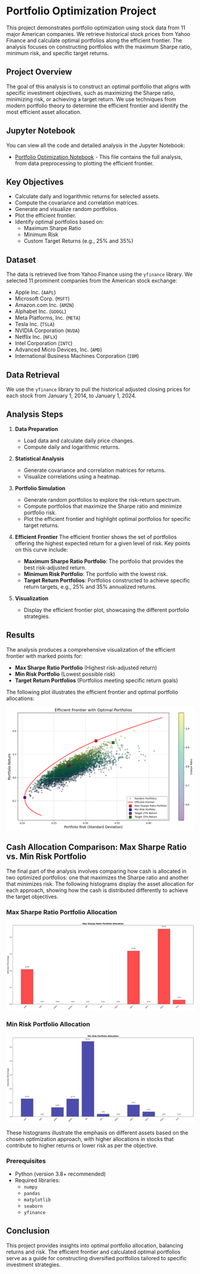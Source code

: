 # Portfolio Optimization Project

This project demonstrates portfolio optimization using stock data from 11 major American companies. We retrieve historical stock prices from Yahoo Finance and calculate optimal portfolios along the efficient frontier. The analysis focuses on constructing portfolios with the maximum Sharpe ratio, minimum risk, and specific target returns.

## Project Overview

The goal of this analysis is to construct an optimal portfolio that aligns with specific investment objectives, such as maximizing the Sharpe ratio, minimizing risk, or achieving a target return. We use techniques from modern portfolio theory to determine the efficient frontier and identify the most efficient asset allocation.

## Jupyter Notebook

You can view all the code and detailed analysis in the Jupyter Notebook:

- [Portfolio Optimization Notebook](Modern_Portfolio_Theory.ipynb) - This file contains the full analysis, from data preprocessing to plotting the efficient frontier.

## Key Objectives

- Calculate daily and logarithmic returns for selected assets.
- Compute the covariance and correlation matrices.
- Generate and visualize random portfolios.
- Plot the efficient frontier.
- Identify optimal portfolios based on:
  - Maximum Sharpe Ratio
  - Minimum Risk
  - Custom Target Returns (e.g., 25% and 35%)

## Dataset

The data is retrieved live from Yahoo Finance using the `yfinance` library. We selected 11 prominent companies from the American stock exchange:
- Apple Inc. (`AAPL`)
- Microsoft Corp. (`MSFT`)
- Amazon.com Inc. (`AMZN`)
- Alphabet Inc. (`GOOGL`)
- Meta Platforms, Inc. (`META`)
- Tesla Inc. (`TSLA`)
- NVIDIA Corporation (`NVDA`)
- Netflix Inc. (`NFLX`)
- Intel Corporation (`INTC`)
- Advanced Micro Devices, Inc. (`AMD`)
- International Business Machines Corporation (`IBM`)

## Data Retrieval

We use the `yfinance` library to pull the historical adjusted closing prices for each stock from January 1, 2014, to January 1, 2024.

## Analysis Steps

1. **Data Preparation**
   - Load data and calculate daily price changes.
   - Compute daily and logarithmic returns.

2. **Statistical Analysis**
   - Generate covariance and correlation matrices for returns.
   - Visualize correlations using a heatmap.

3. **Portfolio Simulation**
   - Generate random portfolios to explore the risk-return spectrum.
   - Compute portfolios that maximize the Sharpe ratio and minimize portfolio risk.
   - Plot the efficient frontier and highlight optimal portfolios for specific target returns.

4. **Efficient Frontier**
   The efficient frontier shows the set of portfolios offering the highest expected return for a given level of risk. Key points on this curve include:
   - **Maximum Sharpe Ratio Portfolio**: The portfolio that provides the best risk-adjusted return.
   - **Minimum Risk Portfolio**: The portfolio with the lowest risk.
   - **Target Return Portfolios**: Portfolios constructed to achieve specific return targets, e.g., 25% and 35% annualized returns.


5. **Visualization**
   - Display the efficient frontier plot, showcasing the different portfolio strategies.

## Results

The analysis produces a comprehensive visualization of the efficient frontier with marked points for:
- **Max Sharpe Ratio Portfolio** (Highest risk-adjusted return)
- **Min Risk Portfolio** (Lowest possible risk)
- **Target Return Portfolios** (Portfolios meeting specific return goals)

The following plot illustrates the efficient frontier and optimal portfolio allocations:

![Efficient Frontier Plot](images/Efficient_frontier.png)

## Cash Allocation Comparison: Max Sharpe Ratio vs. Min Risk Portfolio

The final part of the analysis involves comparing how cash is allocated in two optimized portfolios: one that maximizes the Sharpe ratio and another that minimizes risk. The following histograms display the asset allocation for each approach, showing how the cash is distributed differently to achieve the target objectives.

### Max Sharpe Ratio Portfolio Allocation

![Max Sharpe Ratio Allocation](images/Max_sharpe_ratio.png)

### Min Risk Portfolio Allocation

![Min Risk Portfolio Allocation](images/Min_risk.png)

These histograms illustrate the emphasis on different assets based on the chosen optimization approach, with higher allocations in stocks that contribute to higher returns or lower risk as per the objective.

### Prerequisites

- Python (version 3.8+ recommended)
- Required libraries:
  - `numpy`
  - `pandas`
  - `matplotlib`
  - `seaborn`
  - `yfinance`

## Conclusion

This project provides insights into optimal portfolio allocation, balancing returns and risk. The efficient frontier and calculated optimal portfolios serve as a guide for constructing diversified portfolios tailored to specific investment strategies.

